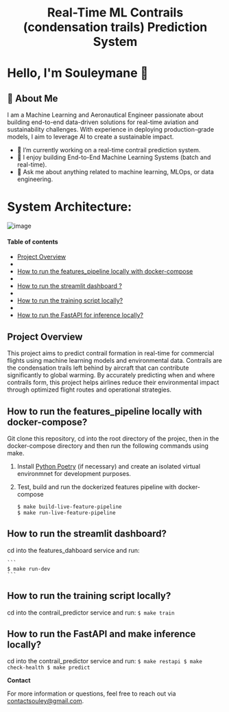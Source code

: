 <div align="center">
    <h1>Real-Time ML Contrails (condensation trails) Prediction System
</div>

# Hello, I'm Souleymane 👋

## 🚀 About Me
I am a Machine Learning and Aeronautical Engineer passionate about building end-to-end data-driven solutions for real-time aviation and sustainability challenges. With experience in deploying production-grade models, I aim to leverage AI to create a sustainable impact.

- 🔭 I’m currently working on a real-time contrail prediction system.
- 🌱 I enjoy building End-to-End Machine Learning Systems (batch and real-time).
- 💬 Ask me about anything related to machine learning, MLOps, or data engineering.

# System Architecture:
![image](https://github.com/user-attachments/assets/af6b619c-0e2c-44de-a132-8fc07d9f10d0)

#### Table of contents
* [Project Overview ](#project-overview)
* 
* [How to run the features_pipeline locally with docker-compose ](#how-to-run-the-features-pipeline-locally-with-docker-compose?)
* 
* [How to run the streamlit dashboard ? ](#how-to-run-the-streamlit-dashboard?)
* 
* [How to run the training script locally? ](#how-to-run-the-training-script-locally?)
* 
* [How to run the FastAPI for inference locally? ](#how-to-run-the-FastAPI-for-inference-locally?)


## Project Overview
This project aims to predict contrail formation in real-time for commercial flights using machine learning models and environmental data. Contrails are the condensation trails left behind by aircraft that can contribute significantly to global warming. By accurately predicting when and where contrails form, this project helps airlines reduce their environmental impact through optimized flight routes and operational strategies.

## How to run the features_pipeline locally with docker-compose?

Git clone this repository, cd into the root directory of the projec, then in the docker-compose directory and then run the following commands using make.

1. Install [Python Poetry](https://python-poetry.org/docs/#installation) (if necessary)
and create an isolated virtual environmnet for development purposes.

2. Test, build and run the dockerized features pipeline with docker-compose
    ```
    $ make build-live-feature-pipeline
    $ make run-live-feature-pipeline
    
    ```
## How to run the streamlit dashboard?
cd into the features_dahboard service and run:

    ```
    $ make run-dev
    ```
## How to run the training script locally?
cd into the contrail_predictor service and run:
    ```
    $ make train
    ``` 
## How to run the FastAPI and make inference locally?
cd into the contrail_predictor service and run:
    ```
    $ make restapi
    $ make check-health
    $ make predict
    ``` 



**Contact**

For more information or questions, feel free to reach out via contactsouley@gmail.com.
